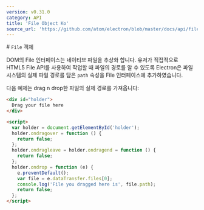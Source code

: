 ```yaml
---
version: v0.31.0
category: API
title: 'File Object Ko'
source_url: 'https://github.com/atom/electron/blob/master/docs/api/file-object-ko.md'
---
```


﻿# `File` 객체

DOM의 File 인터페이스는 네이티브 파일을 추상화 합니다. 유저가 직접적으로 HTML5 File API를 사용하여 작업할 때 파일의 경로를
알 수 있도록 Electron은 파일시스템의 실제 파일 경로를 담은 `path` 속성을 File 인터페이스에 추가하였습니다.

다음 예제는 drag n drop한 파일의 실제 경로를 가져옵니다:

```html
<div id="holder">
  Drag your file here
</div>

<script>
  var holder = document.getElementById('holder');
  holder.ondragover = function () {
    return false;
  };
  holder.ondragleave = holder.ondragend = function () {
    return false;
  };
  holder.ondrop = function (e) {
    e.preventDefault();
    var file = e.dataTransfer.files[0];
    console.log('File you dragged here is', file.path);
    return false;
  };
</script>
```
